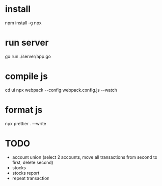 # install
npm install -g npx

# run server
go run ./server/app.go

# compile js
cd ui
npx webpack --config webpack.config.js --watch

# format js
npx prettier . --write

# TODO
- account union (select 2 accounts, move all transactions from second to first, delete second)
- stocks
- stocks report
- repeat transaction